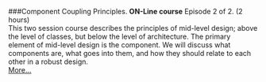 ###Component Coupling Principles.
**ON-Line course** Episode 2 of 2. (2 hours)<br>
This two session course describes the principles of mid-level design; 
above the level of classes, but below the level of architecture. 
The primary element of mid-level design is the component. 
We will discuss what components are, what goes into them, 
and how they should relate to each other in a robust design.  
[More...](https://www.eventbrite.com/e/uncle-bobs-component-principles-2-weeks-registration-275880434807?aff=ebdsoporgprofile)